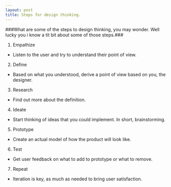 ```yaml
---
layout: post
title: Steps for design thinking.
---
```


###What are some of the steps to design thinking, you may wonder. Well lucky you i know a tit bit about some of those steps.###

1. Empathize 
  - Listen to the user and try to understand their point of view.
2. Define 
  - Based on what you understood, derive a point of view based on you, the designer.
3. Research 
  - Find out more about the definition.
4. Ideate 
  - Start thinking of ideas that you could implement. In short, brainstorming.
5. Prototype 
  - Create an actual model of how the product will look like.
6. Test 
  - Get user feedback on what to add to prototype or what to remove.
7. Repeat 
  - Iteration is key, as much as needed to bring user satisfaction.
